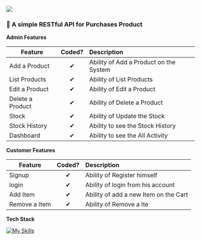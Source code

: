 ![](http://imgur.com/t3teAxi.png)
### :handbag: A simple RESTful API for Purchases Product 

<b>Admin Features</b>

| Feature  |  Coded?       | Description  |
|----------|:-------------:|:-------------|
| Add a Product | &#10004; | Ability of Add a Product on the System |
| List Products | &#10004; | Ability of List Products |
| Edit a Product | &#10004; | Ability of Edit a Product |
| Delete a Product | &#10004; | Ability of Delete a Product |
| Stock | &#10004; | Ability of Update the Stock |
| Stock History | &#10004; | Ability to see the Stock History |
| Dashboard | &#10004; | Ability to see the All  Activity |

<b>Customer Features</b>

| Feature  |  Coded?       | Description  |
|----------|:-------------:|:-------------|
| Signup | &#10004; | Ability of Register himself |
| login | &#10004; | Ability of login from his account |
| Add Item | &#10004; | Ability of add a new Item on the Cart |
| Remove a Item | &#10004; | Ability of Remove a Ite


<b>Tech Stack</b>

[![My Skills](https://skillicons.dev/icons?i=java,js,react,mysql,spring,maven,hibernate,git,idea,vscode)](https://skillicons.dev)
